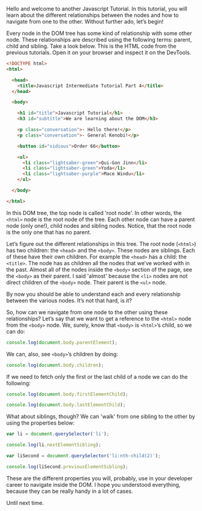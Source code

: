 Hello and welcome to another Javascript Tutorial. In this tutorial, you will learn about the different relationships between the nodes and how to navigate from one to the other. Without further ado, let’s begin! 

Every node in the DOM tree has some kind of relationship with some other node. These relationships are described using the following terms: parent, child and sibling. Take a look below. This is the HTML code from the previous tutorials. Open it on your browser and inspect it on the DevTools. 

```html
<!DOCTYPE html>
<html>

  <head>
    <title>Javascript Intermediate Tutorial Part 4</title>
  </head>

  <body>

    <h1 id="title">Javascript Tutorial</h1>
    <h3 id="subtitle">We are learning about the DOM</h3>

    <p class="conversation">- Hello there!</p>
    <p class="conversation">- General Kenobi!</p>

    <button id="sidious">Order 66</button>

    <ul>
      <li class="lightsaber-green">Qui-Gon Jinn</li>
      <li class="lightsaber-green">Yoda</li>
      <li class="lightsaber-purple">Mace Windu</li>
    </ul>

  </body>

</html>
```

In this DOM tree, the top node is called 'root node'. In other words, the `<html>` node is the root node of the tree. Each other node can have a parent node (only one!), child nodes and sibling nodes. Notice, that the root node is the only one that has no parent. 

Let’s figure out the different relationships in this tree. The root node (`<html>`) has two children: the `<head>` and the `<body>`. These nodes are siblings. Each of these have their own children. For example the `<head>` has a child: the `<title>`. The <body> node has as children all the nodes that we’ve worked with in the past. Almost all of the nodes inside the `<body>` section of the page, see the `<body>` as their parent. I said 'almost' because the `<li>` nodes are not direct children of the `<body>` node. Their parent is the `<ul>` node. 

By now you should be able to understand each and every relationship between the various nodes. It’s not that hard, is it? 

So, how can we navigate from one node to the other using these relationships? Let’s say that we want to get a reference to the `<html>` node from the `<body>` node. We, surely, know that `<body>` is `<html>`’s child, so we can do:

```javascript
console.log(document.body.parentElement);
```

We can, also, see `<body>`’s children by doing: 

```javascript
console.log(document.body.children);
```

If we need to fetch only the first or the last child of a node we can do the following: 

```javascript
console.log(document.body.firstElementChild);

console.log(document.body.lastElementChild);
```

What about siblings, though? We can 'walk' from one sibling to the other by using the properties below:

```javascript
var li = document.querySelector('li');

console.log(li.nextElementSibling);

var liSecond = document.querySelector('li:nth-child(2)');

console.log(liSecond.previousElementSibling);
```

These are the different properties you will, probably, use in your developer career to navigate inside the DOM. I hope you understood everything, because they can be really handy in a lot of cases. 

Until next time.
